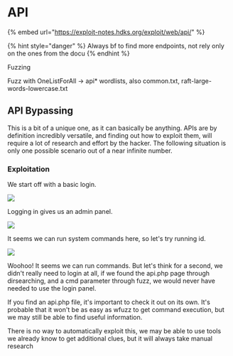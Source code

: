 # API



{% embed url="https://exploit-notes.hdks.org/exploit/web/api/" %}

{% hint style="danger" %}
Always bf to find more endpoints, not rely only on the ones from the docu
{% endhint %}

Fuzzing

Fuzz with OneListForAll -> api\* wordlists, also common.txt, raft-large-words-lowercase.txt

## API Bypassing

This is a bit of a unique one, as it can basically be anything. APIs are by definition incredibly versatile, and finding out how to exploit them, will require a lot of research and effort by the hacker. The following situation is only one possible scenario out of a near infinite number.

### Exploitation

We start off with a basic login.

![](https://imgur.com/XR9Lz4N.png)

Logging in gives us an admin panel.

![](https://imgur.com/xQyefIs.png)

It seems we can run system commands here, so let's try running id.

![](https://imgur.com/Us7JEx1.png)

Woohoo! It seems we can run commands. But let's think for a second, we didn't really need to login at all, if we found the api.php page through dirsearching, and a cmd parameter through fuzz, we would never have needed to use the login panel.

If you find an api.php file, it's important to check it out on its own. It's probable that it won't be as easy as wfuzz to get command execution, but we may still be able to find useful information.

There is no way to automatically exploit this, we may be able to use tools we already know to get additional clues, but it will always take manual research
